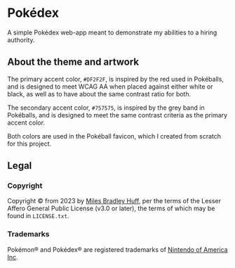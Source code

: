 # Pokédex

A simple Pokédex web-app meant to demonstrate my abilities to a hiring authority.

## About the theme and artwork

The primary accent color, `#DF2F2F`, is inspired by the red used in Pokéballs, and is designed to meet WCAG AA when placed against either white or black, as well as to have about the same contrast ratio for both.

The secondary accent color, `#757575`, is inspired by the grey band in Pokéballs, and is designed to meet the same contrast criteria as the primary accent color.

Both colors are used in the Pokéball favicon, which I created from scratch for this project.


## Legal

### Copyright

Copyright © from 2023 by [Miles Bradley Huff](https://GitHub.com/MilesBHuff), per the terms of the Lesser Affero General Public License (v3.0 or later), the terms of which may be found in `LICENSE.txt`.

### Trademarks

Pokémon® and Pokédex® are registered trademarks of [Nintendo of America Inc](https://www.nintendo.com/us).

<!--- "Pokéball" is, interestingly, *not* a registered trademark of Nintendo;  please see [here](https://tmsearch.uspto.gov/bin/gate.exe?f=searchss&state=4801:tkjnd1.1.1). -->
